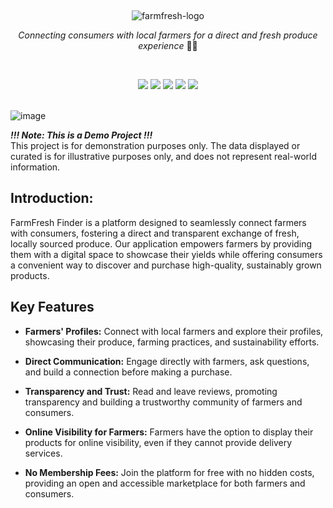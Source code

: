 &nbsp;

<p display="flex" align="center" justify="center">
    <img src="https://github.com/Ktn-mariam/FarmFresh-Finder/assets/113761859/148e7c5a-ad43-480c-bb06-725f77eae9df" alt="farmfresh-logo" />
</p>
<p align="center"><em>Connecting consumers with local farmers for a direct and fresh produce experience</em> 🧑‍🌾</p>

&nbsp;
<div align="center">
<img src="https://img.shields.io/badge/React-20232A?style=for-the-badge&logo=react&logoColor=61DAFB" />
<img src="https://img.shields.io/badge/TypeScript-007ACC?style=for-the-badge&logo=typescript&logoColor=white" /> 
<img src="https://img.shields.io/badge/Node%20js-339933?style=for-the-badge&logo=nodedotjs&logoColor=white" />
<img src="https://img.shields.io/badge/Express%20js-000000?style=for-the-badge&logo=express&logoColor=white" />  
<img src="https://img.shields.io/badge/MongoDB-4EA94B?style=for-the-badge&logo=mongodb&logoColor=white" /> 
</div>
&nbsp;
&nbsp;

![image](https://github.com/Ktn-mariam/FarmFresh-Finder/assets/113761859/7c2ff919-aeae-421d-b300-0f32aa1de144)


***!!! Note: This is a Demo Project !!!*** 
<br>
This project is for demonstration purposes only. The data displayed or curated is for illustrative purposes only, and does not represent real-world information.

<h2>Introduction:</h2>
FarmFresh Finder is a platform designed to seamlessly connect farmers with consumers, fostering a direct and transparent exchange of fresh, locally sourced produce. Our application empowers farmers by providing them with a digital space to showcase their yields while offering consumers a convenient way to discover and purchase high-quality, sustainably grown products.

## Key Features

- **Farmers' Profiles:** Connect with local farmers and explore their profiles, showcasing their produce, farming practices, and sustainability efforts.

- **Direct Communication:** Engage directly with farmers, ask questions, and build a connection before making a purchase.

- **Transparency and Trust:** Read and leave reviews, promoting transparency and building a trustworthy community of farmers and consumers.

- **Online Visibility for Farmers:** Farmers have the option to display their products for online visibility, even if they cannot provide delivery services.

- **No Membership Fees:** Join the platform for free with no hidden costs, providing an open and accessible marketplace for both farmers and consumers.
